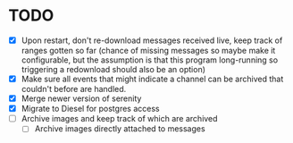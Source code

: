 # TODO

- [X] Upon restart, don't re-download messages received live, keep track of ranges gotten so far (chance of missing messages so maybe make it configurable, but the assumption is that this program long-running so triggering a redownload should also be an option)
- [X] Make sure all events that might indicate a channel can be archived that couldn't before are handled.
- [X] Merge newer version of serenity
- [X] Migrate to Diesel for postgres access
- [ ] Archive images and keep track of which are archived
    - [ ] Archive images directly attached to messages
